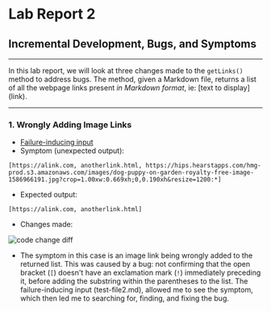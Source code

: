 # Lab Report 2
## Incremental Development, Bugs, and Symptoms
---
In this lab report, we will look at three changes made to the `getLinks()` method to address bugs. The method, given a Markdown file, returns a list of all the webpage links present *in Markdown format*, ie: \[text to display](link).

---
### 1. Wrongly Adding Image Links 

* [Failure-inducing input](https://github.com/isabelwang30/markdown-parser/blob/main/test-file2.md)
* Symptom (unexpected output): 
```
[https://alink.com, anotherlink.html, https://hips.hearstapps.com/hmg-prod.s3.amazonaws.com/images/dog-puppy-on-garden-royalty-free-image-1586966191.jpg?crop=1.00xw:0.669xh;0,0.190xh&resize=1200:*]
```
* Expected output: 
```
[https://alink.com, anotherlink.html]
```
* Changes made: 

![code change diff](https://user-images.githubusercontent.com/103291789/164934102-1344e1a8-f126-49ec-aa2f-81772e63b3b9.jpeg)

* The symptom in this case is an image link being wrongly added to the returned list. This was caused by a bug: not confirming that the open bracket (`[`) doesn't have an exclamation mark (`!`) immediately preceding it, before adding the substring within the parentheses to the list. The failure-inducing input (test-file2.md), allowed me to see the symptom, which then led me to searching for, finding, and fixing the bug.
